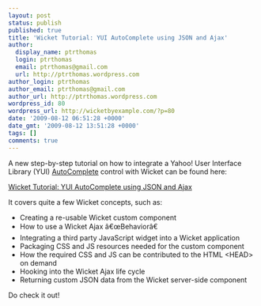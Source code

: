 ```yaml
---
layout: post
status: publish
published: true
title: 'Wicket Tutorial: YUI AutoComplete using JSON and Ajax'
author:
  display_name: ptrthomas
  login: ptrthomas
  email: ptrthomas@gmail.com
  url: http://ptrthomas.wordpress.com
author_login: ptrthomas
author_email: ptrthomas@gmail.com
author_url: http://ptrthomas.wordpress.com
wordpress_id: 80
wordpress_url: http://wicketbyexample.com/?p=80
date: '2009-08-12 06:51:28 +0000'
date_gmt: '2009-08-12 13:51:28 +0000'
tags: []
comments: true
---
```

A new step-by-step tutorial on how to integrate a Yahoo! User Interface Library (YUI) <a href="http://developer.yahoo.com/yui/autocomplete/">AutoComplete</a> control with Wicket can be found here:

<a href="http://ptrthomas.wordpress.com/2009/08/12/wicket-tutorial-yui-autocomplete-using-json-and-ajax/">Wicket Tutorial: YUI AutoComplete using JSON and Ajax</a>

It covers quite a few Wicket concepts, such as:

<ul>
<li>Creating a re-usable Wicket custom component</li>
<li>How to use a Wicket Ajax â€œBehaviorâ€</li>
<li>Integrating a third party JavaScript widget into a Wicket application</li>
<li>Packaging CSS and JS resources needed for the custom component</li>
<li>How the required CSS and JS can be contributed to the HTML &lt;HEAD&gt; on demand</li>
<li>Hooking into the Wicket Ajax life cycle</li>
<li>Returning custom JSON data from the Wicket server-side component</li>
</ul>
Do check it out!

